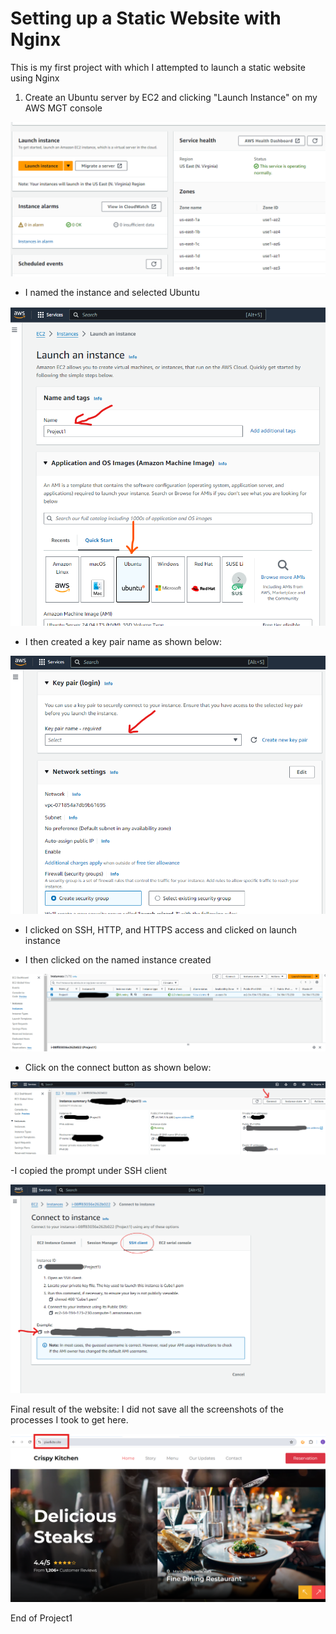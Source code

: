 # Setting up a Static Website with Nginx

This is my first project with which I attempted to launch a static website using Nginx

1. Create an Ubuntu server by EC2 and clicking "Launch Instance" on my AWS MGT console

![1](Pics/1.png)

- I named the instance and selected Ubuntu 

![2](Pics/2.png)

- I then created a key pair name as shown below:

![3](Pics/3.png)

- I clicked on SSH, HTTP, and HTTPS access and clicked on launch instance

- I then clicked on the named instance created 

![4](Pics/4.png)

- Click on the connect button as shown below:

![5](Pics/5.png)

-I copied the prompt under SSH client

![6](Pics/6.png)

Final result of the website: I did not save all the screenshots of the processes I took to get here.

![7](pics/7.png)

End of Project1




